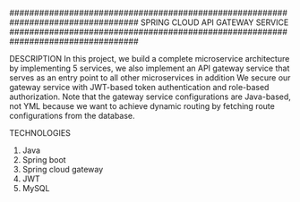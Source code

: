 ##################################################################################
                          SPRING CLOUD API GATEWAY SERVICE
##################################################################################

DESCRIPTION
In this project, we build a complete microservice architecture by implementing 5 services, 
we also implement an API gateway service that serves as an entry point to all other microservices in addition
We secure our gateway service with JWT-based token authentication and role-based authorization.
Note that the gateway service configurations are Java-based, not YML because we want to achieve dynamic routing by fetching route configurations from the database.

TECHNOLOGIES
1. Java
2. Spring boot
3. Spring cloud gateway
4. JWT
5. MySQL
